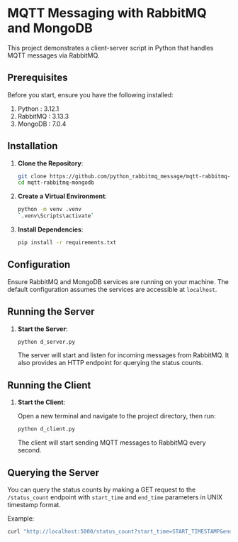 # MQTT Messaging with RabbitMQ and MongoDB

This project demonstrates a client-server script in Python that handles MQTT messages via RabbitMQ.

## Prerequisites

Before you start, ensure you have the following installed:

1. Python   : 3.12.1
2. RabbitMQ : 3.13.3
3. MongoDB  : 7.0.4 

## Installation

1. **Clone the Repository**:

    ```bash
    git clone https://github.com/python_rabbitmq_message/mqtt-rabbitmq-mongodb.git
    cd mqtt-rabbitmq-mongodb
    ```

2. **Create a Virtual Environment**:

    ```bash
    python -m venv .venv
    `.venv\Scripts\activate`
    ```

3. **Install Dependencies**:

    ```bash
    pip install -r requirements.txt
    ```

## Configuration

Ensure RabbitMQ and MongoDB services are running on your machine. The default configuration assumes the services are accessible at `localhost`.

## Running the Server

1. **Start the Server**:

    ```bash
    python d_server.py
    ```

    The server will start and listen for incoming messages from RabbitMQ. It also provides an HTTP endpoint for querying the status counts.

## Running the Client

1. **Start the Client**:

    Open a new terminal and navigate to the project directory, then run:

    ```bash
    python d_client.py
    ```

    The client will start sending MQTT messages to RabbitMQ every second.

## Querying the Server

You can query the status counts by making a GET request to the `/status_count` endpoint with `start_time` and `end_time` parameters in UNIX timestamp format.

Example:

```bash
curl "http://localhost:5000/status_count?start_time=START_TIMESTAMP&end_time=END_TIMESTAMP"
